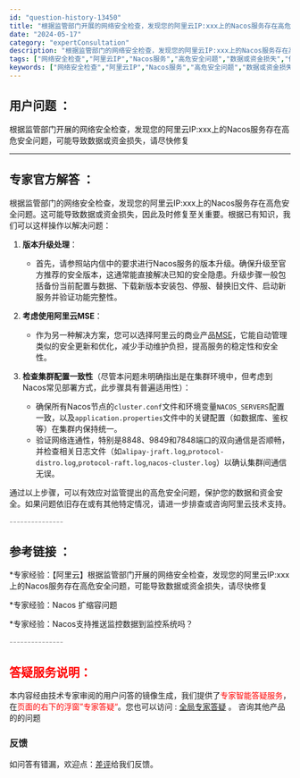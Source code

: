 ```yaml
---
id: "question-history-13450"
title: "根据监管部门开展的网络安全检查，发现您的阿里云IP:xxx上的Nacos服务存在高危安全问题，可能导致数据"
date: "2024-05-17"
category: "expertConsultation"
description: "根据监管部门的网络安全检查，发现您的阿里云IP:xxx上的Nacos服务存在高危安全问题。这可能导致数据或资金损失，因此及时修复至关重要。根据已有知识，我们可以这样操作以解决问题：1. **版本升级处理**：   - 首先，请参照站内信中的要求进行Nacos服务的版本升级。确保升级至官方推荐的安全版"
tags: ["网络安全检查","阿里云IP","Nacos服务","高危安全问题","数据或资金损失","修复"]
keywords: ["网络安全检查","阿里云IP","Nacos服务","高危安全问题","数据或资金损失","修复"]
---
```


## 用户问题 ： 
 根据监管部门开展的网络安全检查，发现您的阿里云IP:xxx上的Nacos服务存在高危安全问题，可能导致数据或资金损失，请尽快修复  

---------------
## 专家官方解答 ：

根据监管部门的网络安全检查，发现您的阿里云IP:xxx上的Nacos服务存在高危安全问题。这可能导致数据或资金损失，因此及时修复至关重要。根据已有知识，我们可以这样操作以解决问题：

1. **版本升级处理**：
   - 首先，请参照站内信中的要求进行Nacos服务的版本升级。确保升级至官方推荐的安全版本，这通常能直接解决已知的安全隐患。升级步骤一般包括备份当前配置与数据、下载新版本安装包、停服、替换旧文件、启动新服务并验证功能完整性。

2. **考虑使用阿里云MSE**：
   - 作为另一种解决方案，您可以选择阿里云的商业产品[MSE](https://www.aliyun.com/product/aliware/mse?spm=5176.28093861.0.0.5043510c7WFzAm&scm=20140722.X_data-499c7d713c8221078253._.V_1)，它能自动管理类似的安全更新和优化，减少手动维护负担，提高服务的稳定性和安全性。

3. **检查集群配置一致性**（尽管本问题未明确指出是在集群环境中，但考虑到Nacos常见部署方式，此步骤具有普遍适用性）：
   - 确保所有Nacos节点的`cluster.conf`文件和环境变量`NACOS_SERVERS`配置一致，以及`application.properties`文件中的关键配置（如数据库、鉴权等）在集群内保持统一。
   - 验证网络连通性，特别是8848、9849和7848端口的双向通信是否顺畅，并检查相关日志文件（如`alipay-jraft.log`,`protocol-distro.log`,`protocol-raft.log`,`nacos-cluster.log`）以确认集群间通信无误。

通过以上步骤，可以有效应对监管提出的高危安全问题，保护您的数据和资金安全。如果问题依旧存在或有其他特定情况，请进一步排查或咨询阿里云技术支持。


<font color="#949494">---------------</font> 


## 参考链接 ：

*专家经验：【阿里云】根据监管部门开展的网络安全检查，发现您的阿里云IP:xxx上的Nacos服务存在高危安全问题，可能导致数据或资金损失，请尽快修复 
 
 *专家经验：Nacos 扩缩容问题 
 
 *专家经验：Nacos支持推送监控数据到监控系统吗？ 


 <font color="#949494">---------------</font> 
 


## <font color="#FF0000">答疑服务说明：</font> 

本内容经由技术专家审阅的用户问答的镜像生成，我们提供了<font color="#FF0000">专家智能答疑服务</font>，在<font color="#FF0000">页面的右下的浮窗”专家答疑“</font>。您也可以访问 : [全局专家答疑](https://answer.opensource.alibaba.com/docs/intro) 。 咨询其他产品的的问题

### 反馈
如问答有错漏，欢迎点：[差评](https://ai.nacos.io/user/feedbackByEnhancerGradePOJOID?enhancerGradePOJOId=13900)给我们反馈。
